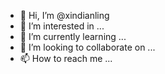 - 👋 Hi, I’m @xindianling
- 👀 I’m interested in ...
- 🌱 I’m currently learning ...
- 💞️ I’m looking to collaborate on ...
- 📫 How to reach me ...

<!---
xindianling/xindianling is a ✨ special ✨ repository because its `README.md` (this file) appears on your GitHub profile.
You can click the Preview link to take a look at your changes.
--->
